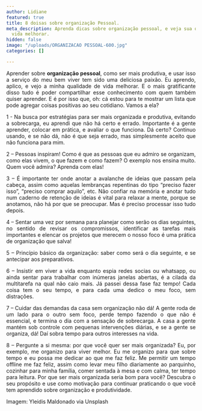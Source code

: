 ```yaml
---
author: Lidiane
featured: true
title: 8 doisas sobre organização Pessoal.
meta_description: Aprenda dicas sobre organização pessoal, e veja sua qualidade de
  vida melhorar.
hidden: false
image: "/uploads/ORGANIZACAO PESSOAL-600.jpg"
categories: []

---
```

<p align="justify">Aprender sobre <strong>organização pessoal</strong>, como ser mais produtiva, e usar isso a serviço do meu bem viver tem sido uma deliciosa paixão. Eu aprendo, aplico, e vejo a minha qualidade de vida melhorar. E o mais gratificante disso tudo é poder compartilhar esse conhecimento com quem também quiser aprender. E é por isso que, oh: cá estou para te mostrar um lista que pode agregar coisas positivas ao seu cotidiano. Vamos a ela? 

<p align="justify">1 - Na busca por estratégias para ser mais organizada e produtiva, evitando a sobrecarga, eu aprendi que não há certo e errado. Importante é a gente aprender, colocar em prática, e avaliar o que funciona. Dá certo? Continuo usando, e se não dá, não é que seja errado, mas simplesmente aceito que não funciona para mim. 

<p align="justify">2 – Pessoas inspiram! Como é que as pessoas que eu admiro se organizam, como elas vivem, o que fazem e como fazem? O exemplo nos ensina muito. Quem você admira? Aprenda com elas! 

<p align="justify">3 – É importante ter onde anotar a avalanche de ideias que passam pela cabeça, assim como aquelas lembranças repentinas do tipo “preciso fazer isso”, “preciso comprar aquilo”, etc. Não confiar na memória e anotar tudo num caderno de retenção de ideias é vital para relaxar a mente, porque se anotamos, não há por que se preocupar. Mas é preciso processar isso tudo depois. 

<p align="justify">4 – Sentar uma vez por semana para planejar como serão os dias seguintes, no sentido de revisar os compromissos, identificar as tarefas mais importantes e elencar os projetos que merecem o nosso foco é uma prática de organização que salva! 

<p align="justify">5 – Princípio básico da organização: saber como será o dia seguinte, e se antecipar aos preparativos. 

<p align="justify">6 – Insistir em viver a vida enquanto espia redes socias ou whatsapp, ou ainda sentar para trabalhar com inúmeras janelas abertas, é a cilada da multitarefa na qual não caio mais. Já passei dessa fase faz tempo! Cada coisa tem o seu tempo, e para cada uma dedico o meu foco, sem distrações. 

<p align="justify">7 – Cuidar das demandas da casa sem organização não dá! A gente roda de um lado para o outro sem foco, perde tempo fazendo o que não é essencial, e termina o dia com a sensação de sobrecarga. A casa a gente mantém sob controle com pequenas intervenções diárias, e se a gente se organiza, dá! Daí sobra tempo para outros interesses na vida. 

<p align="justify">8 – Pergunte a si mesma: por que você quer ser mais organizada? Eu, por exemplo, me organizo para viver melhor. Eu me organizo para que sobre tempo e eu possa me dedicar ao que me faz feliz. Me permitir um tempo offline me faz feliz, assim como levar meu filho diariamente ao parquinho, cozinhar para minha família, comer sentada à mesa e com calma, ter tempo para leitura. Por que ser mais organizada seria bom para você? Descubra o seu propósito e use como motivação para continuar praticando o que você tem aprendido sobre organização e produtividade. 

<p>Imagem: Yleidis Maldonado via Unsplash </p>